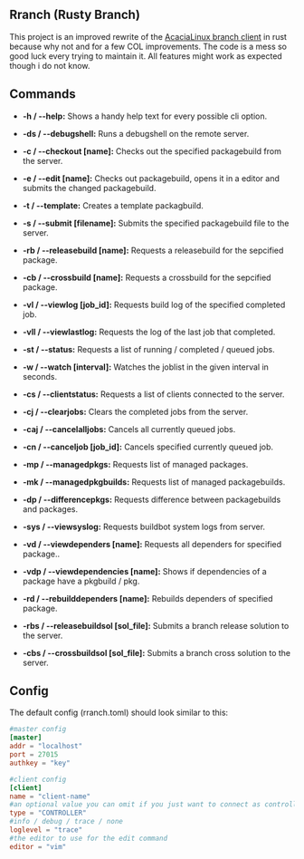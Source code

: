 ## Rranch (Rusty Branch)

This project is an improved rewrite of the [AcaciaLinux branch client](https://github.com/AcaciaLinux/branch) in rust because why not and for a few COL improvements. The code is a mess so good luck every trying to maintain it. All features might work as expected though i do not know.



## Commands

* **-h / --help:** Shows a handy help text for every possible cli option.

* **-ds / --debugshell:** Runs a debugshell on the remote server.

* **-c / --checkout [name]:** Checks out the specified packagebuild from the server.

* **-e / --edit [name]:** Checks out packagebuild, opens it in a editor and submits the changed packagebuild.

* **-t / --template:** Creates a template packagbuild.

* **-s / --submit [filename]:** Submits the specified packagebuild file to the server.

* **-rb / --releasebuild [name]:** Requests a releasebuild for the sepcified package.

* **-cb / --crossbuild [name]:** Requests a crossbuild for the sepcified package.

* **-vl / --viewlog [job_id]:** Requests build log of the specified completed job.

* **-vll / --viewlastlog:** Requests the log of the last job that completed.

* **-st / --status:** Requests a list of running / completed / queued jobs.

* **-w / --watch [interval]:** Watches the joblist in the given interval in seconds.

* **-cs / --clientstatus:** Requests a list of clients connected to the server.

* **-cj / --clearjobs:** Clears the completed jobs from the server.

* **-caj / --cancelalljobs:** Cancels all currently queued jobs.

* **-cn / --canceljob [job_id]:** Cancels specified currently queued job.

* **-mp / --managedpkgs:** Requests list of managed packages.

* **-mk / --managedpkgbuilds:** Requests list of managed packagebuilds.

* **-dp / --differencepkgs:** Requests difference between packagebuilds and packages.

* **-sys / --viewsyslog:** Requests buildbot system logs from server.

* **-vd / --viewdependers [name]:** Requests all dependers for specified package..

* **-vdp / --viewdependencies [name]:** Shows if dependencies of a package have a pkgbuild / pkg.

* **-rd / --rebuilddependers [name]:** Rebuilds dependers of specified package.

* **-rbs / --releasebuildsol [sol_file]:** Submits a branch release solution to the server.

* **-cbs / --crossbuildsol [sol_file]:** Submits a branch cross solution to the server.

## Config

The default config (rranch.toml) should look similar to this:

```toml
#master config
[master]
addr = "localhost"
port = 27015
authkey = "key"

#client config
[client]
name = "client-name"
#an optional value you can omit if you just want to connect as controller
type = "CONTROLLER"
#info / debug / trace / none
loglevel = "trace"
#the editor to use for the edit command
editor = "vim"
```
